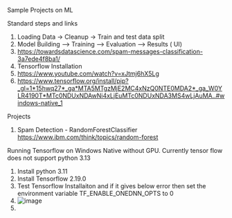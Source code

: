 Sample Projects on ML

Standard steps and links

1. Loading Data -> Cleanup -> Train and test data split
2. Model Building --> Training --> Evaluation --> Results ( UI)
3. https://towardsdatascience.com/spam-messages-classification-3a7ede4f8ba1/
4. Tensorflow Installation
5. https://www.youtube.com/watch?v=xJtmj6hX5Lg
6. https://www.tensorflow.org/install/pip?_gl=1*15hwq27*_ga*MTA5MTgzMjE2MC4xNzQ0NTE0MDA2*_ga_W0YLR4190T*MTc0NDUxNDAwNi4xLjEuMTc0NDUxNDA3MS4wLjAuMA..#windows-native_1


Projects
1. Spam Detection - RandomForestClassifier https://www.ibm.com/think/topics/random-forest





Running Tensorflow on Windows Native without GPU. Currently tensor flow does not support python 3.13

1. Install python 3.11
2. Install Tensorflow 2.19.0
3. Test Tensorflow Installaiton and if it gives below error then set the environment variable TF_ENABLE_ONEDNN_OPTS to 0
4. ![image](https://github.com/user-attachments/assets/50cd8438-bc52-43d8-a7be-6fee8e9467bc)
5. 
